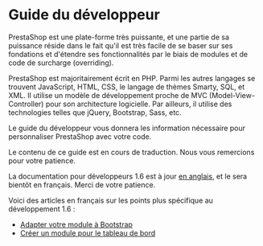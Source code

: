 # Guide du développeur

PrestaShop est une plate-forme très puissante, et une partie de sa puissance réside dans le fait qu'il est très facile de se baser sur ses fondations et d'étendre ses fonctionnalités par le biais de modules et de code de surcharge (overriding).

PrestaShop est majoritairement écrit en PHP. Parmi les autres langages se trouvent JavaScript, HTML, CSS, le langage de thèmes Smarty, SQL, et XML. Il utilise un modèle de développement proche de MVC (Model-View-Controller) pour son architecture logicielle. Par ailleurs, il utilise des technologies telles que jQuery, Bootstrap, Sass, etc.

Le guide du développeur vous donnera les information nécessaire pour personnaliser PrestaShop avec votre code.

Le contenu de ce guide est en cours de traduction. Nous vous remercions pour votre patience.

La documentation pour développeurs 1.6 est à jour [en anglais](http://doc.prestashop.com/display/PS16/Developer+Guide), et le sera bientôt en français. Merci de votre patience.

Voici des articles en français sur les points plus spécifique au développement 1.6 :

* [Adapter votre module à Bootstrap](adapter-votre-module-a-bootstrap.md)
* [Créer un module pour le tableau de bord](creer-un-module-pour-le-tableau-de-bord.md)
